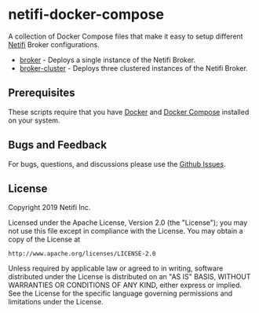 # netifi-docker-compose
A collection of Docker Compose files that make it easy to setup different [Netifi](https://www.netifi.com) Broker configurations.

- [broker](broker) - Deploys a single instance of the Netifi Broker.
- [broker-cluster](broker-cluster) - Deploys three clustered instances of the Netifi Broker.

## Prerequisites
These scripts require that you have [Docker](https://docs.docker.com/install/) and [Docker Compose](https://docs.docker.com/compose/install/) installed on your system.

## Bugs and Feedback
For bugs, questions, and discussions please use the [Github Issues](https://github.com/gregwhitaker/netifi-docker-compose/issues).

## License
Copyright 2019 Netifi Inc.

Licensed under the Apache License, Version 2.0 (the "License");
you may not use this file except in compliance with the License.
You may obtain a copy of the License at

    http://www.apache.org/licenses/LICENSE-2.0

Unless required by applicable law or agreed to in writing, software
distributed under the License is distributed on an "AS IS" BASIS,
WITHOUT WARRANTIES OR CONDITIONS OF ANY KIND, either express or implied.
See the License for the specific language governing permissions and
limitations under the License.